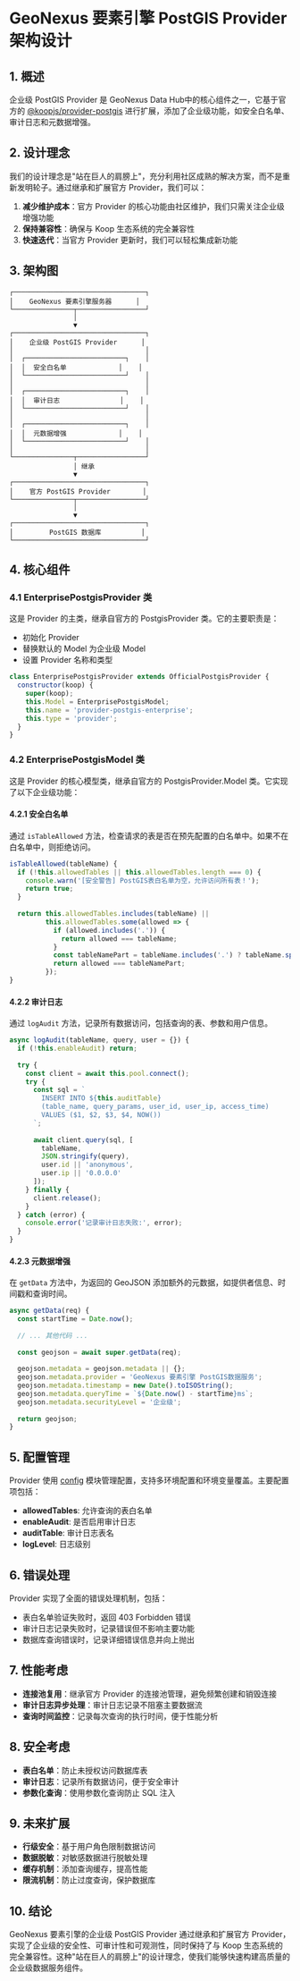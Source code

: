 # GeoNexus 要素引擎 PostGIS Provider 架构设计

## 1. 概述

企业级 PostGIS Provider 是 GeoNexus Data Hub中的核心组件之一，它基于官方的 [@koopjs/provider-postgis](https://github.com/koopjs/provider-postgis) 进行扩展，添加了企业级功能，如安全白名单、审计日志和元数据增强。

## 2. 设计理念

我们的设计理念是"站在巨人的肩膀上"，充分利用社区成熟的解决方案，而不是重新发明轮子。通过继承和扩展官方 Provider，我们可以：

1. **减少维护成本**：官方 Provider 的核心功能由社区维护，我们只需关注企业级增强功能
2. **保持兼容性**：确保与 Koop 生态系统的完全兼容性
3. **快速迭代**：当官方 Provider 更新时，我们可以轻松集成新功能

## 3. 架构图

```
┌─────────────────────────────────┐
│    GeoNexus 要素引擎服务器      │
└───────────────┬─────────────────┘
                │
                ▼
┌─────────────────────────────────┐
│    企业级 PostGIS Provider      │
│                                 │
│  ┌─────────────────────────┐    │
│  │  安全白名单             │    │
│  └─────────────────────────┘    │
│                                 │
│  ┌─────────────────────────┐    │
│  │  审计日志               │    │
│  └─────────────────────────┘    │
│                                 │
│  ┌─────────────────────────┐    │
│  │  元数据增强             │    │
│  └─────────────────────────┘    │
│                                 │
└───────────────┬─────────────────┘
                │ 继承
                ▼
┌─────────────────────────────────┐
│    官方 PostGIS Provider        │
└───────────────┬─────────────────┘
                │
                ▼
┌─────────────────────────────────┐
│         PostGIS 数据库          │
└─────────────────────────────────┘
```

## 4. 核心组件

### 4.1 EnterprisePostgisProvider 类

这是 Provider 的主类，继承自官方的 PostgisProvider 类。它的主要职责是：

- 初始化 Provider
- 替换默认的 Model 为企业级 Model
- 设置 Provider 名称和类型

```javascript
class EnterprisePostgisProvider extends OfficialPostgisProvider {
  constructor(koop) {
    super(koop);
    this.Model = EnterprisePostgisModel;
    this.name = 'provider-postgis-enterprise';
    this.type = 'provider';
  }
}
```

### 4.2 EnterprisePostgisModel 类

这是 Provider 的核心模型类，继承自官方的 PostgisProvider.Model 类。它实现了以下企业级功能：

#### 4.2.1 安全白名单

通过 `isTableAllowed` 方法，检查请求的表是否在预先配置的白名单中。如果不在白名单中，则拒绝访问。

```javascript
isTableAllowed(tableName) {
  if (!this.allowedTables || this.allowedTables.length === 0) {
    console.warn('[安全警告] PostGIS表白名单为空，允许访问所有表！');
    return true;
  }
  
  return this.allowedTables.includes(tableName) || 
         this.allowedTables.some(allowed => {
           if (allowed.includes('.')) {
             return allowed === tableName;
           }
           const tableNamePart = tableName.includes('.') ? tableName.split('.')[1] : tableName;
           return allowed === tableNamePart;
         });
}
```

#### 4.2.2 审计日志

通过 `logAudit` 方法，记录所有数据访问，包括查询的表、参数和用户信息。

```javascript
async logAudit(tableName, query, user = {}) {
  if (!this.enableAudit) return;
  
  try {
    const client = await this.pool.connect();
    try {
      const sql = `
        INSERT INTO ${this.auditTable} 
        (table_name, query_params, user_id, user_ip, access_time)
        VALUES ($1, $2, $3, $4, NOW())
      `;
      
      await client.query(sql, [
        tableName,
        JSON.stringify(query),
        user.id || 'anonymous',
        user.ip || '0.0.0.0'
      ]);
    } finally {
      client.release();
    }
  } catch (error) {
    console.error('记录审计日志失败:', error);
  }
}
```

#### 4.2.3 元数据增强

在 `getData` 方法中，为返回的 GeoJSON 添加额外的元数据，如提供者信息、时间戳和查询时间。

```javascript
async getData(req) {
  const startTime = Date.now();
  
  // ... 其他代码 ...
  
  const geojson = await super.getData(req);
  
  geojson.metadata = geojson.metadata || {};
  geojson.metadata.provider = 'GeoNexus 要素引擎 PostGIS数据服务';
  geojson.metadata.timestamp = new Date().toISOString();
  geojson.metadata.queryTime = `${Date.now() - startTime}ms`;
  geojson.metadata.securityLevel = '企业级';
  
  return geojson;
}
```

## 5. 配置管理

Provider 使用 [config](https://www.npmjs.com/package/config) 模块管理配置，支持多环境配置和环境变量覆盖。主要配置项包括：

- **allowedTables**: 允许查询的表白名单
- **enableAudit**: 是否启用审计日志
- **auditTable**: 审计日志表名
- **logLevel**: 日志级别

## 6. 错误处理

Provider 实现了全面的错误处理机制，包括：

- 表白名单验证失败时，返回 403 Forbidden 错误
- 审计日志记录失败时，记录错误但不影响主要功能
- 数据库查询错误时，记录详细错误信息并向上抛出

## 7. 性能考虑

- **连接池复用**：继承官方 Provider 的连接池管理，避免频繁创建和销毁连接
- **审计日志异步处理**：审计日志记录不阻塞主要数据流
- **查询时间监控**：记录每次查询的执行时间，便于性能分析

## 8. 安全考虑

- **表白名单**：防止未授权访问数据库表
- **审计日志**：记录所有数据访问，便于安全审计
- **参数化查询**：使用参数化查询防止 SQL 注入

## 9. 未来扩展

- **行级安全**：基于用户角色限制数据访问
- **数据脱敏**：对敏感数据进行脱敏处理
- **缓存机制**：添加查询缓存，提高性能
- **限流机制**：防止过度查询，保护数据库

## 10. 结论

GeoNexus 要素引擎的企业级 PostGIS Provider 通过继承和扩展官方 Provider，实现了企业级的安全性、可审计性和可观测性，同时保持了与 Koop 生态系统的完全兼容性。这种"站在巨人的肩膀上"的设计理念，使我们能够快速构建高质量的企业级数据服务组件。
